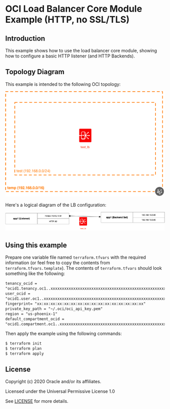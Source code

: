 # OCI Load Balancer Core Module Example (HTTP, no SSL/TLS)

## Introduction

This example shows how to use the load balancer core module, showing how to configure a basic HTTP listener (and HTTP Backends).

## Topology Diagram
This example is intended to the following OCI topology:

![Topology diagram](./docs/Topology-no_ssl.png)

Here's a logical diagram of the LB configuration:

![Logical diagram](./docs/Logical-no_ssl.png)

## Using this example
Prepare one variable file named `terraform.tfvars` with the required information (or feel free to copy the contents from `terraform.tfvars.template`).  The contents of `terraform.tfvars` should look something like the following:

```
tenancy_ocid = "ocid1.tenancy.oc1..xxxxxxxxxxxxxxxxxxxxxxxxxxxxxxxxxxxxxxxxxxxxxxxxxxxxxxxxxxxx"
user_ocid = "ocid1.user.oc1..xxxxxxxxxxxxxxxxxxxxxxxxxxxxxxxxxxxxxxxxxxxxxxxxxxxxxxxxxxxx"
fingerprint= "xx:xx:xx:xx:xx:xx:xx:xx:xx:xx:xx:xx:xx:xx:xx:xx"
private_key_path = "~/.oci/oci_api_key.pem"
region = "us-phoenix-1"
default_compartment_ocid = "ocid1.compartment.oc1..xxxxxxxxxxxxxxxxxxxxxxxxxxxxxxxxxxxxxxxxxxxxxxxxxxxxxxxxxxxx"
```

Then apply the example using the following commands:

```
$ terraform init
$ terraform plan
$ terraform apply
```

## License

Copyright (c) 2020 Oracle and/or its affiliates. 

Licensed under the Universal Permissive License 1.0

See [LICENSE](../../LICENSE) for more details.

